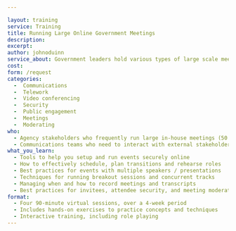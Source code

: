 ```yaml
---

layout: training
service: Training
title: Running Large Online Government Meetings
description: 
excerpt: 
author: johnoduinn
service_about: Government leaders hold various types of large scale meetings -- from team communications and milestones to open “town-hall” style meetings with stakeholders or the public. Learn how to run these meetings online instead of in person, with consideration for security, technology, and logistics.
cost: 
form: /request
categories:
  -  Communications
  -  Telework
  -  Video conferencing
  -  Security
  -  Public engagement
  -  Meetings
  -  Moderating
who:
  - Agency stakeholders who frequently run large in-house meetings (50 - 300+ people)
  - Communications teams who need to interact with external stakeholders and general public
what_you_learn:
  - Tools to help you setup and run events securely online
  - How to effectively schedule, plan transitions and rehearse roles
  - Best practices for events with multiple speakers / presentations
  - Techniques for running breakout sessions and concurrent tracks
  - Managing when and how to record meetings and transcripts
  - Best practices for invitees, attendee security, and meeting moderation
format:
  - Four 90-minute virtual sessions, over a 4-week period
  - Includes hands-on exercises to practice concepts and techniques
  - Interactive training, including role playing
---
```

